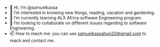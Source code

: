 - 👋 Hi, I’m @samuelkassa
- 👀 I’m interested in knowing new things, reading, vacation and gardening.
- 🌱 I’m currently learning ALX Africa software Engineering program.
- 💞️ I’m looking to collaborate on different issues regarding to software Engineering.
- 📫 How to reach me: you can use samuelkassahun22@gmail.com to reach and contact me.

<!---
samuelkassa/samuelkassa is a ✨ special ✨ repository because its `README.md` (this file) appears on your GitHub profile.
You can click the Preview link to take a look at your changes.
--->
